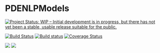 # PDENLPModels

[![Project Status: WIP – Initial development is in progress, but there has not yet been a stable, usable release suitable for the public.](https://www.repostatus.org/badges/latest/wip.svg)](https://www.repostatus.org/#wip)

[![Build Status](https://travis-ci.org/tmigot/PDENLPModels.svg?branch=master)](https://travis-ci.org/tmigot/PDENLPModels.jl)
[![Build status](https://ci.appveyor.com/api/projects/status/s3213w0k9s9d45ro?svg=true)](https://ci.appveyor.com/project/tmigot/PDENLPModels.jl)
[![Coverage Status](https://coveralls.io/repos/github/tmigot/PDENLPModels.jl/badge.svg?branch=main)](https://coveralls.io/github/tmigot/PDENLPModels.jl?branch=main)

[![](https://img.shields.io/badge/docs-stable-blue.svg)](https://tmigot.github.io/PDENLPModels.jl/stable)
[![](https://img.shields.io/badge/docs-dev-blue.svg)](https://tmigot.github.io/PDENLPModels.jl/dev)
